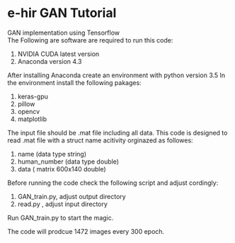 # e-hir GAN Tutorial
GAN implementation using Tensorflow <br />
The Following are software are required to run this code:
1. NVIDIA CUDA latest version
2. Anaconda version 4.3

  After installing Anaconda create an environment with python version 3.5
In the environment install the following pakages:

1. keras-gpu
2. pillow 
3. opencv 
4. matplotlib 

The input file should be .mat file including all data. This code is designed to read .mat file with a struct name acitivity orginazed as followes: 
1. name (data type string) 
2. human_number (data type double)
3. data ( matrix 600x140 double) 

Before running the code check the following script and adjust cordingly:
1. GAN_train.py, adjust output directory
2. read.py , adjust input directory

Run GAN_train.py to start the magic.

The code will prodcue 1472 images every 300 epoch. 
